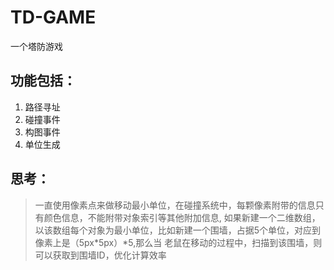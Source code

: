 TD-GAME
=======

一个塔防游戏

功能包括：
---------
  1. 路径寻址
  2. 碰撞事件
  3. 构图事件
  4. 单位生成

思考：
---------
> 一直使用像素点来做移动最小单位，在碰撞系统中，每颗像素附带的信息只有颜色信息，不能附带对象索引等其他附加信息,
> 如果新建一个二维数组，以该数组每个对象为最小单位，比如新建一个围墙，占据5个单位，对应到像素上是（5px*5px）*5,那么当
> 老鼠在移动的过程中，扫描到该围墙，则可以获取到围墙ID，优化计算效率